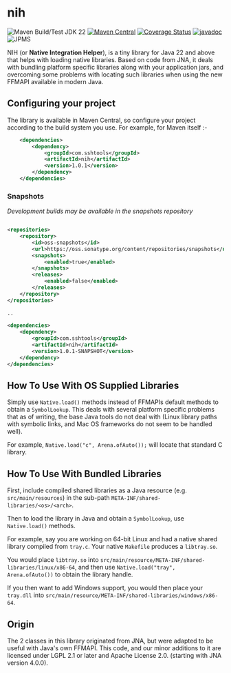 # nih

![Maven Build/Test JDK 22](https://github.com/sshtools/nih/actions/workflows/maven.yml/badge.svg)
[![Maven Central](https://maven-badges.herokuapp.com/maven-central/com.sshtools/nih/badge.svg)](https://maven-badges.herokuapp.com/maven-central/com.sshtools/nih)
[![Coverage Status](https://coveralls.io/repos/github/sshtools/nih/badge.svg)](https://coveralls.io/github/sshtools/nih)
[![javadoc](https://javadoc.io/badge2/com.sshtools/nih/javadoc.svg)](https://javadoc.io/doc/com.sshtools/nih)
![JPMS](https://img.shields.io/badge/JPMS-com.sshtools.nih-purple) 

NIH (or **Native Integration Helper**), is a tiny library for Java 22 and above that helps with loading native libraries. Based on code from JNA, it deals with bundling platform specific libraries along with your application jars, and overcoming some problems with locating such libraries when using the new FFMAPI available in modern Java.

## Configuring your project

The library is available in Maven Central, so configure your project according to the
build system you use. For example, for Maven itself :-

```xml
    <dependencies>
        <dependency>
            <groupId>com.sshtools</groupId>
            <artifactId>nih</artifactId>
            <version>1.0.1</version>
        </dependency>
    </dependencies>
```

### Snapshots

*Development builds may be available in the snapshots repository*

```xml

<repositories>
    <repository>
        <id>oss-snapshots</id>
        <url>https://oss.sonatype.org/content/repositories/snapshots</url>
        <snapshots>
            <enabled>true</enabled>
        </snapshots>
        <releases>
            <enabled>false</enabled>
        </releases>
    </repository>
</repositories>
    
..

<dependencies>
    <dependency>
        <groupId>com.sshtools</groupId>
        <artifactId>nih</artifactId>
        <version>1.0.1-SNAPSHOT</version>
    </dependency>
</dependencies>
```

## How To Use With OS Supplied Libraries

Simply use `Native.load()` methods instead of FFMAPIs default methods to obtain a `SymbolLookup`. This deals with several platform specific problems that as of writing, the base Java tools do not deal with (Linux library paths with symbolic links, and Mac OS frameworks do not seem to be handled well). 

For example, `Native.load("c", Arena.ofAuto());` will locate that standard C library. 

## How To Use With Bundled Libraries

First, include compiled shared libraries as a Java resource (e.g. `src/main/resources`)  in the sub-path `META-INF/shared-libraries/<os>/<arch>`. 

Then to load the library in Java and obtain a `SymbolLookup`, use `Native.load()` methods.

For example, say you are working on 64-bit Linux and had a native shared library compiled from `tray.c`. Your native `Makefile` produces a `libtray.so`.

You would place `libtray.so` into `src/main/resource/META-INF/shared-libraries/linux/x86-64`, and then use `Native.load("tray", Arena.ofAuto())` to obtain the library handle.

If you then want to add Windows support, you would  then place your `tray.dll` into `src/main/resource/META-INF/shared-libraries/windows/x86-64`.

## Origin

The 2 classes in this library originated from JNA, but were adapted to be useful with Java's own FFMAPI. This code, and our minor additions to it are licensed under LGPL 2.1 or later and Apache License 2.0. (starting with JNA version 4.0.0).
